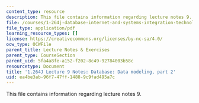 ```yaml
---
content_type: resource
description: This file contains information regarding lecture notes 9.
file: /courses/1-264j-database-internet-and-systems-integration-technologies-fall-2013/ea4be3ab96f747ff14889c9fad495a7c_MIT1_264JF13_lect_9.pdf
file_type: application/pdf
learning_resource_types: []
license: https://creativecommons.org/licenses/by-nc-sa/4.0/
ocw_type: OCWFile
parent_title: Lecture Notes & Exercises
parent_type: CourseSection
parent_uid: 5fa4a8fe-a152-f202-8c49-92784003b58c
resourcetype: Document
title: '1.264J Lecture 9 Notes: Database: Data modeling, part 2'
uid: ea4be3ab-96f7-47ff-1488-9c9fad495a7c
---
```

This file contains information regarding lecture notes 9.